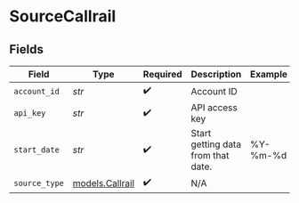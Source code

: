 # SourceCallrail


## Fields

| Field                                    | Type                                     | Required                                 | Description                              | Example                                  |
| ---------------------------------------- | ---------------------------------------- | ---------------------------------------- | ---------------------------------------- | ---------------------------------------- |
| `account_id`                             | *str*                                    | :heavy_check_mark:                       | Account ID                               |                                          |
| `api_key`                                | *str*                                    | :heavy_check_mark:                       | API access key                           |                                          |
| `start_date`                             | *str*                                    | :heavy_check_mark:                       | Start getting data from that date.       | %Y-%m-%d                                 |
| `source_type`                            | [models.Callrail](../models/callrail.md) | :heavy_check_mark:                       | N/A                                      |                                          |